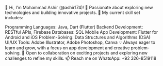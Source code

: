 👋 Hi, I’m Mohammad Ashir (@ashir174)!
👀 Passionate about exploring new technologies and building innovative projects.
🌱 My current skill set includes:

Programming Languages: Java, Dart (Flutter)
Backend Development: RESTful APIs, Firebase
Databases: SQL
Mobile App Development: Flutter for Android and iOS
Problem-Solving: Data Structures and Algorithms (DSA)
UI/UX Tools: Adobe Illustrator, Adobe Photoshop, Canva
💡 Always eager to learn and grow, with a focus on app development and creative problem-solving.
💞️ Open to collaboration on exciting projects and exploring new challenges to refine my skills.
📫 Reach me on WhatsApp: +92 326-8519118
